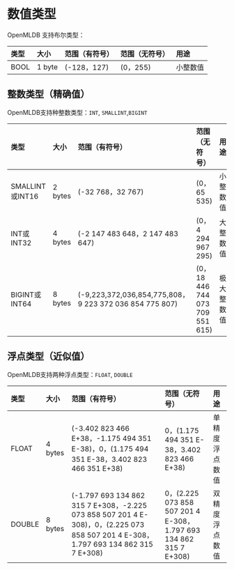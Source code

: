 # 数值类型

OpenMLDB 支持布尔类型：

| 类型 | 大小   | 范围（有符号） | 范围（无符号） | 用途     |
| :--- | :----- | :------------- | :------------- | :------- |
| BOOL | 1 byte | (-128，127)    | (0，255)       | 小整数值 |

## 整数类型（精确值）

OpenMLDB支持种整数类型：`INT`, `SMALLINT`,`BIGINT`

| 类型            | 大小    | 范围（有符号）                                          | 范围（无符号）                  | 用途       |
| :-------------- | :------ | :------------------------------------------------------ | :------------------------------ | :--------- |
| SMALLINT或INT16 | 2 bytes | (-32 768，32 767)                                       | (0，65 535)                     | 小整数值   |
| INT或INT32      | 4 bytes | (-2 147 483 648，2 147 483 647)                         | (0，4 294 967 295)              | 大整数值   |
| BIGINT或INT64   | 8 bytes | (-9,223,372,036,854,775,808，9 223 372 036 854 775 807) | (0，18 446 744 073 709 551 615) | 极大整数值 |

## 浮点类型（近似值）

OpenMLDB支持两种浮点类型：`FLOAT`, `DOUBLE`

| 类型   | 大小    | 范围（有符号）                                               | 范围（无符号）                                               | 用途            |
| :----- | :------ | :----------------------------------------------------------- | :----------------------------------------------------------- | :-------------- |
| FLOAT  | 4 bytes | (-3.402 823 466 E+38，-1.175 494 351 E-38)，0，(1.175 494 351 E-38，3.402 823 466 351 E+38) | 0，(1.175 494 351 E-38，3.402 823 466 E+38)                  | 单精度 浮点数值 |
| DOUBLE | 8 bytes | (-1.797 693 134 862 315 7 E+308，-2.225 073 858 507 201 4 E-308)，0，(2.225 073 858 507 201 4 E-308，1.797 693 134 862 315 7 E+308) | 0，(2.225 073 858 507 201 4 E-308，1.797 693 134 862 315 7 E+308) | 双精度 浮点数值 |
